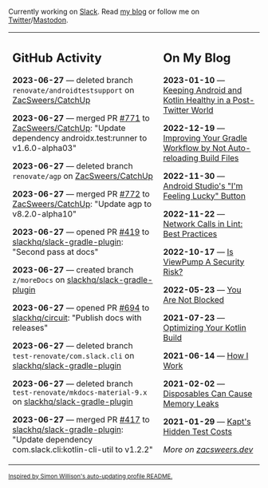 Currently working on [Slack](https://slack.com/). Read [my blog](https://zacsweers.dev/) or follow me on [Twitter](https://twitter.com/ZacSweers)/[Mastodon](https://hachyderm.io/@ZacSweers).

<table><tr><td valign="top" width="60%">

## GitHub Activity
<!-- githubActivity starts -->
**2023-06-27** — deleted branch `renovate/androidtestsupport` on [ZacSweers/CatchUp](https://github.com/ZacSweers/CatchUp)

**2023-06-27** — merged PR [#771](https://github.com/ZacSweers/CatchUp/pull/771) to [ZacSweers/CatchUp](https://github.com/ZacSweers/CatchUp): "Update dependency androidx.test:runner to v1.6.0-alpha03"

**2023-06-27** — deleted branch `renovate/agp` on [ZacSweers/CatchUp](https://github.com/ZacSweers/CatchUp)

**2023-06-27** — merged PR [#772](https://github.com/ZacSweers/CatchUp/pull/772) to [ZacSweers/CatchUp](https://github.com/ZacSweers/CatchUp): "Update agp to v8.2.0-alpha10"

**2023-06-27** — opened PR [#419](https://github.com/slackhq/slack-gradle-plugin/pull/419) to [slackhq/slack-gradle-plugin](https://github.com/slackhq/slack-gradle-plugin): "Second pass at docs"

**2023-06-27** — created branch `z/moreDocs` on [slackhq/slack-gradle-plugin](https://github.com/slackhq/slack-gradle-plugin)

**2023-06-27** — opened PR [#694](https://github.com/slackhq/circuit/pull/694) to [slackhq/circuit](https://github.com/slackhq/circuit): "Publish docs with releases"

**2023-06-27** — deleted branch `test-renovate/com.slack.cli` on [slackhq/slack-gradle-plugin](https://github.com/slackhq/slack-gradle-plugin)

**2023-06-27** — deleted branch `test-renovate/mkdocs-material-9.x` on [slackhq/slack-gradle-plugin](https://github.com/slackhq/slack-gradle-plugin)

**2023-06-27** — merged PR [#417](https://github.com/slackhq/slack-gradle-plugin/pull/417) to [slackhq/slack-gradle-plugin](https://github.com/slackhq/slack-gradle-plugin): "Update dependency com.slack.cli:kotlin-cli-util to v1.2.2"
<!-- githubActivity ends -->
</td><td valign="top" width="40%">

## On My Blog
<!-- blog starts -->
**2023-01-10** — [Keeping Android and Kotlin Healthy in a Post-Twitter World](https://www.zacsweers.dev/keeping-android-healthy/)

**2022-12-19** — [Improving Your Gradle Workflow by Not Auto-reloading Build Files](https://www.zacsweers.dev/improving-your-workflow-by-not-auto-reloading-build-files/)

**2022-11-30** — [Android Studio's "I'm Feeling Lucky" Button](https://www.zacsweers.dev/android-studios-im-feeling-lucky-button/)

**2022-11-22** — [Network Calls in Lint: Best Practices](https://www.zacsweers.dev/network-calls-in-lint-best-practices/)

**2022-10-17** — [Is ViewPump A Security Risk?](https://www.zacsweers.dev/is-viewpump-a-security-risk/)

**2022-05-23** — [You Are Not Blocked](https://www.zacsweers.dev/you-are-not-blocked/)

**2021-07-23** — [Optimizing Your Kotlin Build](https://www.zacsweers.dev/optimizing-your-kotlin-build/)

**2021-06-14** — [How I Work](https://www.zacsweers.dev/how-i-work/)

**2021-02-02** — [Disposables Can Cause Memory Leaks](https://www.zacsweers.dev/disposables-can-cause-memory-leaks/)

**2021-01-29** — [Kapt's Hidden Test Costs](https://www.zacsweers.dev/kapts-hidden-test-costs/)
<!-- blog ends -->
_More on [zacsweers.dev](https://zacsweers.dev/)_
</td></tr></table>

<sub><a href="https://simonwillison.net/2020/Jul/10/self-updating-profile-readme/">Inspired by Simon Willison's auto-updating profile README.</a></sub>